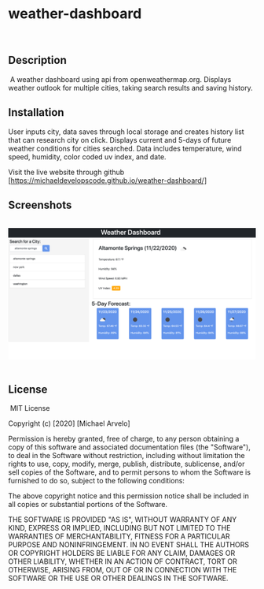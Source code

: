 # weather-dashboard
​
## Description 
​
A weather dashboard using api from openweathermap.org. Displays weather outlook for multiple cities, taking search results and saving history.

## Installation
User inputs city, data saves through local storage and creates history list that can research city on click. Displays current and 5-days of future weather conditions for cities searched. Data includes temperature, wind speed, humidity, color coded uv index, and date.
 
​Visit the live website through github [https://michaeldevelopscode.github.io/weather-dashboard/]
​
## Screenshots 
​ ![Webpage Screenshot](./assets/images/screenshot.png)
​
​
​
## License
​
MIT License

Copyright (c) [2020] [Michael Arvelo]

Permission is hereby granted, free of charge, to any person obtaining a copy
of this software and associated documentation files (the "Software"), to deal
in the Software without restriction, including without limitation the rights
to use, copy, modify, merge, publish, distribute, sublicense, and/or sell
copies of the Software, and to permit persons to whom the Software is
furnished to do so, subject to the following conditions:

The above copyright notice and this permission notice shall be included in all
copies or substantial portions of the Software.

THE SOFTWARE IS PROVIDED "AS IS", WITHOUT WARRANTY OF ANY KIND, EXPRESS OR
IMPLIED, INCLUDING BUT NOT LIMITED TO THE WARRANTIES OF MERCHANTABILITY,
FITNESS FOR A PARTICULAR PURPOSE AND NONINFRINGEMENT. IN NO EVENT SHALL THE
AUTHORS OR COPYRIGHT HOLDERS BE LIABLE FOR ANY CLAIM, DAMAGES OR OTHER
LIABILITY, WHETHER IN AN ACTION OF CONTRACT, TORT OR OTHERWISE, ARISING FROM,
OUT OF OR IN CONNECTION WITH THE SOFTWARE OR THE USE OR OTHER DEALINGS IN THE
SOFTWARE.
